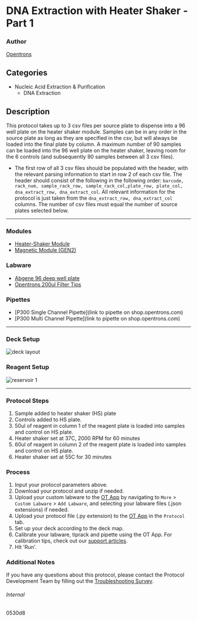 # DNA Extraction with Heater Shaker - Part 1

### Author
[Opentrons](https://opentrons.com/)

## Categories
* Nucleic Acid Extraction & Purification
	* DNA Extraction

## Description
This protocol takes up to 3 csv files per source plate to dispense into a 96 well plate on the heater shaker module. Samples can be in any order in the source plate as long as they are specified in the csv, but will always be loaded into the final plate by column. A maximum number of 90 samples can be loaded into the 96 well plate on the heater shaker, leaving room for the 6 controls (and subsequently 90 samples between all 3 csv files).

* The first row of all 3 csv files should be populated with the header, with the relevant parsing information to start in row 2 of each csv file. The header should consist of the following in the following order: ```barcode, rack_num, sample_rack_row, sample_rack_col,plate_row, plate_col, dna_extract_row, dna_extract_col```. All relevant information for the protocol is just taken from the ```dna_extract_row, dna_extract_col``` columns. The number of csv files must equal the number of source plates selected below.


---

### Modules
* [Heater-Shaker Module](https://shop.opentrons.com/heater-shaker-module/)
* [Magnetic Module (GEN2)](https://shop.opentrons.com/collections/hardware-modules/products/magdeck)

### Labware
* [Abgene 96 deep well plate](https://assets.fishersci.com/TFS-Assets/LCD/Datasheets/Abgene-96-Well-Plate-Datasheet.pdf)
* [Opentrons 200ul Filter Tips](https://shop.opentrons.com/universal-filter-tips/)

### Pipettes
* [P300 Single Channel Pipette](link to pipette on shop.opentrons.com)
* [P300 Multi Channel Pipette](link to pipette on shop.opentrons.com)

---

### Deck Setup
![deck layout](https://opentrons-protocol-library-website.s3.amazonaws.com/custom-README-images/0530d8/pt1.png)

### Reagent Setup
![reservoir 1](https://opentrons-protocol-library-website.s3.amazonaws.com/custom-README-images/0530d8/Screen+Shot+2022-11-01+at+11.46.43+AM.png)

---

### Protocol Steps
1. Sample added to heater shaker (HS) plate
2. Controls added to HS plate.
3. 50ul of reagent in column 1 of the reagent plate is loaded into samples and control on HS plate.
4. Heater shaker set at 37C, 2000 RPM for 60 minutes
5. 60ul of reagent in column 2 of the reagent plate is loaded into samples and control on HS plate.
6. Heater shaker set at 55C for 30 minutes

### Process
1. Input your protocol parameters above.
2. Download your protocol and unzip if needed.
3. Upload your custom labware to the [OT App](https://opentrons.com/ot-app) by navigating to `More` > `Custom Labware` > `Add Labware`, and selecting your labware files (.json extensions) if needed.
4. Upload your protocol file (.py extension) to the [OT App](https://opentrons.com/ot-app) in the `Protocol` tab.
5. Set up your deck according to the deck map.
6. Calibrate your labware, tiprack and pipette using the OT App. For calibration tips, check out our [support articles](https://support.opentrons.com/en/collections/1559720-guide-for-getting-started-with-the-ot-2).
7. Hit 'Run'.

### Additional Notes
If you have any questions about this protocol, please contact the Protocol Development Team by filling out the [Troubleshooting Survey](https://protocol-troubleshooting.paperform.co/).

###### Internal
0530d8
